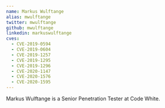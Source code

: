 ```yaml
---
name: Markus Wulftange
alias: mwulftange
twitter: mwulftange
github: mwulftange
linkedin: markuswulftange
cves:
  - CVE-2019-0594
  - CVE-2019-0604
  - CVE-2019-1257
  - CVE-2019-1295
  - CVE-2019-1296
  - CVE-2020-1147
  - CVE-2020-1576
  - CVE-2020-1595
---
```

Markus Wulftange is a Senior Penetration Tester at Code White.
